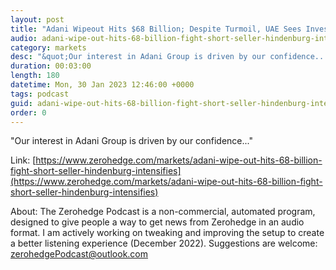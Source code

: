 ```yaml
---
layout: post
title: "Adani Wipeout Hits $68 Billion; Despite Turmoil, UAE Sees Investment Opportunity"
audio: adani-wipe-out-hits-68-billion-fight-short-seller-hindenburg-intensifies-0
category: markets
desc: "&quot;Our interest in Adani Group is driven by our confidence...&quot; "
duration: 00:03:00
length: 180
datetime: Mon, 30 Jan 2023 12:46:00 +0000
tags: podcast
guid: adani-wipe-out-hits-68-billion-fight-short-seller-hindenburg-intensifies-0
order: 0
---
```

&quot;Our interest in Adani Group is driven by our confidence...&quot; 

Link: [https://www.zerohedge.com/markets/adani-wipe-out-hits-68-billion-fight-short-seller-hindenburg-intensifies](https://www.zerohedge.com/markets/adani-wipe-out-hits-68-billion-fight-short-seller-hindenburg-intensifies)

About: The Zerohedge Podcast is a non-commercial, automated program, designed to give people a way to get news from Zerohedge in an audio format.  I am actively working on tweaking and improving the setup to create a better listening experience (December 2022).  Suggestions are welcome: [zerohedgePodcast@outlook.com](mailto:zerohedgePodcast@outlook.com)